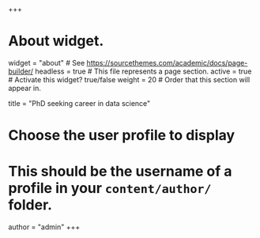 +++
# About widget.
widget = "about"  # See https://sourcethemes.com/academic/docs/page-builder/
headless = true  # This file represents a page section.
active = true  # Activate this widget? true/false
weight = 20  # Order that this section will appear in.

title = "PhD seeking career in data science"

# Choose the user profile to display
# This should be the username of a profile in your `content/author/` folder.
author = "admin"
+++
